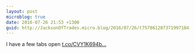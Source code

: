 ```yaml
---
layout: post
microblog: true
date: 2016-07-26 21:53 +1300
guid: http://JacksonOfTrades.micro.blog/2016/07/26/t757861287371997184.html
---
```

I have a few tabs open [t.co/CVY1K694b...](https://t.co/CVY1K694bY)
